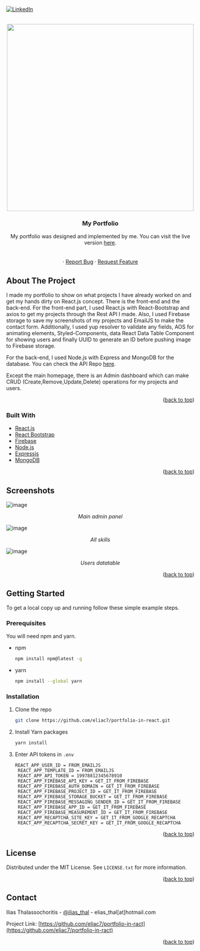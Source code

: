 


[![LinkedIn][linkedin-shield]][linkedin-url]




<!-- PROJECT LOGO -->
<br />
<div align="center">
  <a href="https://github.com/eliac7/portfolio-in-react">
    <img src="https://iliasdev.eu/share.jpg" width="500">
  </a>

<h3 align="center">My Portfolio</h3>

  <p align="center">
My portfolio was designed and implemented by me. You can visit the live version <a href="https://iliasdev.eu">here</a>.
    <br />
    <br />
    <br />
    ·
    <a href="https://github.com/eliac7/portfolio-in-react/issues">Report Bug</a>
    ·
    <a href="https://github.com/eliac7/portfolio-in-react/issues">Request Feature</a>
  </p>
</div>




<!-- ABOUT THE PROJECT -->
## About The Project

I made my portfolio to show on what projects I have already worked on and get my hands dirty on React.js concept. There is the front-end and the back-end. For the front-end part, I used React.js with React-Bootstrap and axios to get my projects through the Rest API I made. Also, I used Firebase storage to save my screenshots of my projects and EmailJS to make the contact form. Additionally, I used yup resolver to validate any fields, AOS for animating elements, Styled-Components, data React Data Table Component for showing users and finally UUID to generate an ID before pushing image to Firebase storage. 

For the back-end, I used Node.js with Express and MongoDB for the database. You can check the API Repo [here](https://github.com/eliac7/projects-rest-api).

Except the main homepage, there is an Admin dashboard which can make CRUD (Create,Remove,Update,Delete) operations for my projects and users.

<p align="right">(<a href="#top">back to top</a>)</p>



### Built With

* [React.js](https://reactjs.org/)
* [React Bootstrap](https://react-bootstrap.github.io/)
* [Firebase](https://firebase.google.com/)
* [Node.js](https://nodejs.org/en/)
* [Expressjs](https://expressjs.com/)
* [MongoDB](https://www.mongodb.com/)



<p align="right">(<a href="#top">back to top</a>)</p>


<!-- SCREENSHOT EXAMPLES -->
## Screenshots
![image](https://i.imgur.com/zaQ1nLW.png)

<div align="center">
  <i>Main admin panel</i>
</div>

![image](https://user-images.githubusercontent.com/26083840/136392835-66b5ae14-cb49-467c-94f0-370e802dbbf4.png)

<div align="center">
  <i>All skills</i>
</div>

![image](https://i.imgur.com/ItV6Cf6.jpg)

<div align="center">
  <i>Users datatable</i>
</div>




<p align="right">(<a href="#top">back to top</a>)</p>




<!-- GETTING STARTED -->
## Getting Started

To get a local copy up and running follow these simple example steps.

### Prerequisites

You will need npm and yarn.
* npm
  ```sh
  npm install npm@latest -g
  ```
* yarn
  ```sh
  npm install --global yarn
  ```

### Installation

1. Clone the repo
   ```sh
   git clone https://github.com/eliac7/portfolio-in-react.git
   ```
2. Install Yarn packages
   ```sh
   yarn install
   ```
3. Enter API tokens in `.env`
   ```
   REACT_APP_USER_ID = FROM_EMAILJS
    REACT_APP_TEMPLATE_ID = FROM_EMAILJS
    REACT_APP_API_TOKEN = 19978812345678910
    REACT_APP_FIREBASE_API_KEY = GET_IT_FROM_FIREBASE
    REACT_APP_FIREBASE_AUTH_DOMAIN = GET_IT_FROM_FIREBASE
    REACT_APP_FIREBASE_PROJECT_ID = GET_IT_FROM_FIREBASE
    REACT_APP_FIREBASE_STORAGE_BUCKET = GET_IT_FROM_FIREBASE
    REACT_APP_FIREBASE_MESSAGING_SENDER_ID = GET_IT_FROM_FIREBASE
    REACT_APP_FIREBASE_APP_ID = GET_IT_FROM_FIREBASE
    REACT_APP_FIREBASE_MEASUREMENT_ID = GET_IT_FROM_FIREBASE
    REACT_APP_RECAPTCHA_SITE_KEY = GET_IT_FROM_GOOGLE_RECAPTCHA
    REACT_APP_RECAPTCHA_SECRET_KEY = GET_IT_FROM_GOOGLE_RECAPTCHA
   ```

<p align="right">(<a href="#top">back to top</a>)</p>





<!-- LICENSE -->
## License

Distributed under the MIT License. See `LICENSE.txt` for more information.

<p align="right">(<a href="#top">back to top</a>)</p>



<!-- CONTACT -->
## Contact

Ilias Thalassochoritis - [@ilias_thal](https://twitter.com/ilias_thal) - elias_thal[at]hotmail.com

Project Link: [https://github.com/eliac7/portfolio-in-ract](https://github.com/eliac7/portfolio-in-ract)

<p align="right">(<a href="#top">back to top</a>)</p>






<!-- MARKDOWN LINKS & IMAGES -->
<!-- https://www.markdownguide.org/basic-syntax/#reference-style-links -->

[linkedin-shield]: https://img.shields.io/badge/-LinkedIn-black.svg?style=for-the-badge&logo=linkedin&colorB=555
[linkedin-url]: https://www.linkedin.com/in/eliac7/
[product-screenshot]: images/screenshot.png
